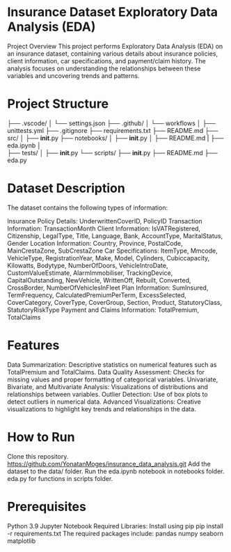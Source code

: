 # Insurance Dataset Exploratory Data Analysis (EDA)

Project Overview
This project performs Exploratory Data Analysis (EDA) on an insurance dataset, containing various details about insurance policies, client information, car specifications, and payment/claim history. The analysis focuses on understanding the relationships between these variables and uncovering trends and patterns.

# Project Structure
├── .vscode/
│   └── settings.json
├── .github/
│   └── workflows
│       ├── unittests.yml
├── .gitignore
├── requirements.txt
├── README.md
├── src/
│   ├── __init__.py
├── notebooks/
│   ├── __init__.py
│   ├── README.md
|   ├── eda.ipynb
│   
├── tests/
│   ├── __init__.py
└── scripts/
    ├── __init__.py
    ├── README.md
    ├── eda.py

# Dataset Description
The dataset contains the following types of information:

Insurance Policy Details: UnderwrittenCoverID, PolicyID
Transaction Information: TransactionMonth
Client Information: IsVATRegistered, Citizenship, LegalType, Title, Language, Bank, AccountType, MaritalStatus, Gender
Location Information: Country, Province, PostalCode, MainCrestaZone, SubCrestaZone
Car Specifications: ItemType, Mmcode, VehicleType, RegistrationYear, Make, Model, Cylinders, Cubiccapacity, Kilowatts, Bodytype, NumberOfDoors, VehicleIntroDate, CustomValueEstimate, AlarmImmobiliser, TrackingDevice, CapitalOutstanding, NewVehicle, WrittenOff, Rebuilt, Converted, CrossBorder, NumberOfVehiclesInFleet
Plan Information: SumInsured, TermFrequency, CalculatedPremiumPerTerm, ExcessSelected, CoverCategory, CoverType, CoverGroup, Section, Product, StatutoryClass, StatutoryRiskType
Payment and Claims Information: TotalPremium, TotalClaims

# Features
Data Summarization: Descriptive statistics on numerical features such as TotalPremium and TotalClaims.
Data Quality Assessment: Checks for missing values and proper formatting of categorical variables.
Univariate, Bivariate, and Multivariate Analysis: Visualizations of distributions and relationships between variables.
Outlier Detection: Use of box plots to detect outliers in numerical data.
Advanced Visualizations: Creative visualizations to highlight key trends and relationships in the data.

# How to Run
Clone this repository.
https://github.com/YonatanMoges/insurance_data_analysis.git
Add the dataset to the data/ folder.
Run the eda.ipynb notebook in notebooks folder.
eda.py for functions in scripts folder.


# Prerequisites
Python 3.9
Jupyter Notebook
Required Libraries: Install using pip
pip install -r requirements.txt
The required packages include:
pandas
numpy
seaborn
matplotlib
